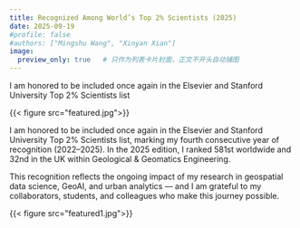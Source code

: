 ```yaml
---
title: Recognized Among World’s Top 2% Scientists (2025)
date: 2025-09-19
#profile: false      
#authors: ["Mingshu Wang", "Xinyan Xian"]
image:
  preview_only: true   # 只作为列表卡片封面，正文不开头自动铺图
---
```


I am honored to be included once again in the Elsevier and Stanford University Top 2% Scientists list

<!--more-->

{{< figure src="featured.jpg">}}

I am honored to be included once again in the Elsevier and Stanford University Top 2% Scientists list, marking my fourth consecutive year of recognition (2022–2025). In the 2025 edition, I ranked 581st worldwide and 32nd in the UK within Geological & Geomatics Engineering.

This recognition reflects the ongoing impact of my research in geospatial data science, GeoAI, and urban analytics — and I am grateful to my collaborators, students, and colleagues who make this journey possible.

{{< figure src="featured1.jpg">}}


